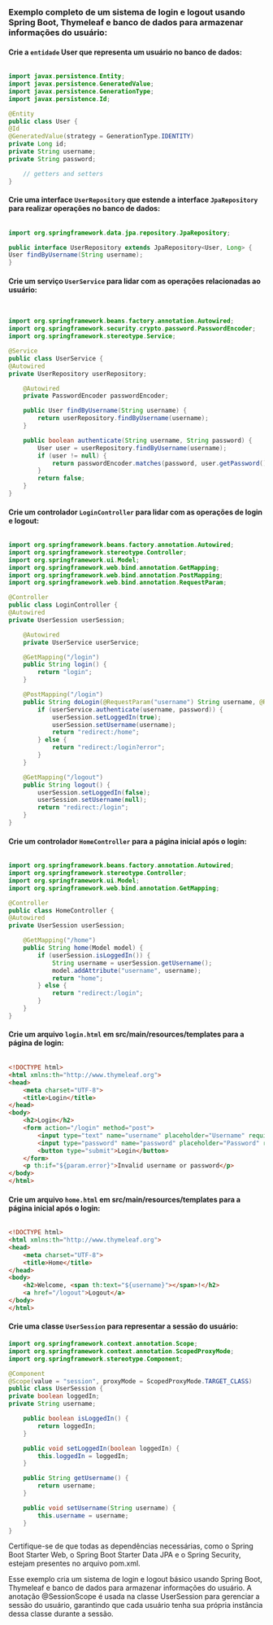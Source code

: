 ### Exemplo completo de um sistema de login e logout usando Spring Boot, Thymeleaf e banco de dados para armazenar informações do usuário:

#### Crie a `entidade` User que representa um usuário no banco de dados:
```java

import javax.persistence.Entity;
import javax.persistence.GeneratedValue;
import javax.persistence.GenerationType;
import javax.persistence.Id;

@Entity
public class User {
@Id
@GeneratedValue(strategy = GenerationType.IDENTITY)
private Long id;
private String username;
private String password;

    // getters and setters
}
```

#### Crie uma interface `UserRepository` que estende a interface `JpaRepository` para realizar operações no banco de dados:

```java

import org.springframework.data.jpa.repository.JpaRepository;

public interface UserRepository extends JpaRepository<User, Long> {
User findByUsername(String username);
}
```

#### Crie um serviço `UserService` para lidar com as operações relacionadas ao usuário:

```java


import org.springframework.beans.factory.annotation.Autowired;
import org.springframework.security.crypto.password.PasswordEncoder;
import org.springframework.stereotype.Service;

@Service
public class UserService {
@Autowired
private UserRepository userRepository;

    @Autowired
    private PasswordEncoder passwordEncoder;

    public User findByUsername(String username) {
        return userRepository.findByUsername(username);
    }

    public boolean authenticate(String username, String password) {
        User user = userRepository.findByUsername(username);
        if (user != null) {
            return passwordEncoder.matches(password, user.getPassword());
        }
        return false;
    }
}
```

#### Crie um controlador `LoginController` para lidar com as operações de login e logout:

```java

import org.springframework.beans.factory.annotation.Autowired;
import org.springframework.stereotype.Controller;
import org.springframework.ui.Model;
import org.springframework.web.bind.annotation.GetMapping;
import org.springframework.web.bind.annotation.PostMapping;
import org.springframework.web.bind.annotation.RequestParam;

@Controller
public class LoginController {
@Autowired
private UserSession userSession;

    @Autowired
    private UserService userService;

    @GetMapping("/login")
    public String login() {
        return "login";
    }

    @PostMapping("/login")
    public String doLogin(@RequestParam("username") String username, @RequestParam("password") String password) {
        if (userService.authenticate(username, password)) {
            userSession.setLoggedIn(true);
            userSession.setUsername(username);
            return "redirect:/home";
        } else {
            return "redirect:/login?error";
        }
    }

    @GetMapping("/logout")
    public String logout() {
        userSession.setLoggedIn(false);
        userSession.setUsername(null);
        return "redirect:/login";
    }
}
```

#### Crie um controlador `HomeController` para a página inicial após o login:

```java

import org.springframework.beans.factory.annotation.Autowired;
import org.springframework.stereotype.Controller;
import org.springframework.ui.Model;
import org.springframework.web.bind.annotation.GetMapping;

@Controller
public class HomeController {
@Autowired
private UserSession userSession;

    @GetMapping("/home")
    public String home(Model model) {
        if (userSession.isLoggedIn()) {
            String username = userSession.getUsername();
            model.addAttribute("username", username);
            return "home";
        } else {
            return "redirect:/login";
        }
    }
}
```

#### Crie um arquivo `login.html` em src/main/resources/templates para a página de login:

```html

<!DOCTYPE html>
<html xmlns:th="http://www.thymeleaf.org">
<head>
    <meta charset="UTF-8">
    <title>Login</title>
</head>
<body>
    <h2>Login</h2>
    <form action="/login" method="post">
        <input type="text" name="username" placeholder="Username" required><br>
        <input type="password" name="password" placeholder="Password" required><br>
        <button type="submit">Login</button>
    </form>
    <p th:if="${param.error}">Invalid username or password</p>
</body>
</html>
```

#### Crie um arquivo `home.html` em src/main/resources/templates para a página inicial após o login:

```html

<!DOCTYPE html>
<html xmlns:th="http://www.thymeleaf.org">
<head>
    <meta charset="UTF-8">
    <title>Home</title>
</head>
<body>
    <h2>Welcome, <span th:text="${username}"></span>!</h2>
    <a href="/logout">Logout</a>
</body>
</html>
```

#### Crie uma classe `UserSession` para representar a sessão do usuário:

```java
import org.springframework.context.annotation.Scope;
import org.springframework.context.annotation.ScopedProxyMode;
import org.springframework.stereotype.Component;

@Component
@Scope(value = "session", proxyMode = ScopedProxyMode.TARGET_CLASS)
public class UserSession {
private boolean loggedIn;
private String username;

    public boolean isLoggedIn() {
        return loggedIn;
    }

    public void setLoggedIn(boolean loggedIn) {
        this.loggedIn = loggedIn;
    }

    public String getUsername() {
        return username;
    }

    public void setUsername(String username) {
        this.username = username;
    }
}
```

Certifique-se de que todas as dependências necessárias, como o Spring Boot Starter Web, o Spring Boot Starter Data JPA e o Spring Security, estejam presentes no arquivo pom.xml.

Esse exemplo cria um sistema de login e logout básico usando Spring Boot, Thymeleaf e banco de dados para armazenar informações do usuário. A anotação @SessionScope é usada na classe UserSession para gerenciar a sessão do usuário, garantindo que cada usuário tenha sua própria instância dessa classe durante a sessão.